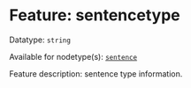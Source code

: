 # Feature: sentencetype

Datatype: `string`

Available for nodetype(s): [`sentence`](sentencenodefeatures.md)

Feature description: sentence type information.
